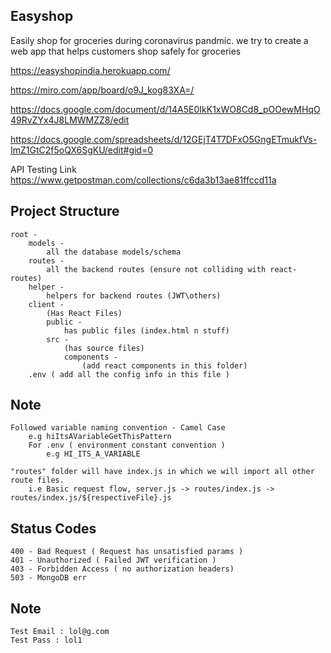 ## Easyshop
Easily shop for groceries during coronavirus pandmic. we try to create a web app that helps customers shop safely for groceries

https://easyshopindia.herokuapp.com/

https://miro.com/app/board/o9J_kog83XA=/  

https://docs.google.com/document/d/14A5E0IkK1xWO8Cd8_pOOewMHqO49RvZYx4J8LMWMZZ8/edit

https://docs.google.com/spreadsheets/d/12GEjT4T7DFxO5GngETmukfVs-ImZ1GtC2f5oQX6SgKU/edit#gid=0

API Testing Link
https://www.getpostman.com/collections/c6da3b13ae81ffccd11a

## Project Structure
    root - 
        models -
            all the database models/schema
        routes - 
            all the backend routes (ensure not colliding with react-routes)
        helper -
            helpers for backend routes (JWT\others)
        client - 
            (Has React Files)
            public - 
                has public files (index.html n stuff)
            src - 
                (has source files)
                components - 
                    (add react components in this folder)
        .env ( add all the config info in this file )

## Note
    Followed variable naming convention - Camel Case
        e.g hiItsAVariableGetThisPattern
        For .env ( environment constant convention )
            e.g HI_ITS_A_VARIABLE

    "routes" folder will have index.js in which we will import all other route files.
        i.e Basic request flow, server.js -> routes/index.js -> routes/index.js/${respectiveFile}.js

## Status Codes
    400 - Bad Request ( Request has unsatisfied params )
    401 - Unauthorized ( Failed JWT verification )
    403 - Forbidden Access ( no authorization headers)
    503 - MongoDB err


## Note
    Test Email : lol@g.com
    Test Pass : lol1

